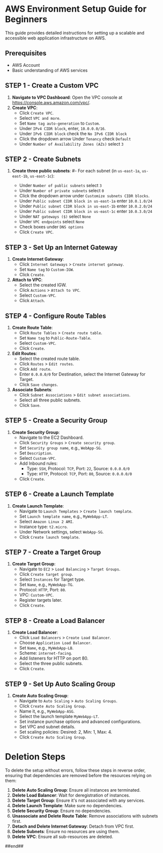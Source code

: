 # AWS Environment Setup Guide for Beginners

This guide provides detailed instructions for setting up a scalable and accessible web application infrastructure on AWS.

## Prerequisites
- AWS Account
- Basic understanding of AWS services

## STEP 1 - Create a Custom VPC

1. **Navigate to VPC Dashboard**: Open the VPC console at https://console.aws.amazon.com/vpc/.
2. **Create VPC**:
   - Click `Create VPC`.
   - Select `VPC and more`.
   - Set `Name tag auto-generation` to `Custom`.
   - Under `IPv4 CIDR block`, enter, `10.0.0.0/16`.
   - Under `IPv6 CIDR block` check the `No IPv6 CIDR block`
   - Click the dropdown arrow Under `Tenancy` check  `Default`
   - Under `Number of Availability Zones (AZs)` select `3`

## STEP 2 - Create Subnets

1. **Create three public subnets**:
   #- For each subnet (in `us-east-1a`, `us-east-1b`, `us-east-1c`):

   - Under `Number of public subnets` select `3`
   - Under `Number of private subnets` select `0`
   - Click the dropdown arrow under `Customize subnets CIDR blocks`.
   - Under `Public subnet CIDR block in us-east-1a` enter `10.0.1.0/24`
   - Under `Public subnet CIDR block in us-east-1b` enter `10.0.2.0/24`
   - Under `Public subnet CIDR block in us-east-1c` enter `10.0.3.0/24`
   - Under `NAT gateways ($)` select `None`
   - Under `VPC endpoints` select `None`
   - Check boxes under  `DNS options`
   - Click `Create VPC`.
   

## STEP 3 - Set Up an Internet Gateway

1. **Create Internet Gateway**:
   - Click `Internet Gateways` > `Create internet gateway`.
   - Set `Name tag` to `Custom-IGW`.
   - Click `Create`.
2. **Attach to VPC**:
   - Select the created IGW.
   - Click `Actions` > `Attach to VPC`.
   - Select `Custom-VPC`.
   - Click `Attach`.

## STEP 4 - Configure Route Tables

1. **Create Route Table**:
   - Click `Route Tables` > `Create route table`.
   - Set `Name tag` to `Public-Route-Table`.
   - Select `Custom-VPC`.
   - Click `Create`.
2. **Edit Routes**:
   - Select the created route table.
   - Click `Routes` > `Edit routes`.
   - Click `Add route`.
   - Enter `0.0.0.0/0` for Destination, select the Internet Gateway for Target.
   - Click `Save changes`.
3. **Associate Subnets**:
   - Click `Subnet Associations` > `Edit subnet associations`.
   - Select all three public subnets.
   - Click `Save`.

## STEP 5 - Create a Security Group

1. **Create Security Group**:
   - Navigate to the EC2 Dashboard.
   - Click `Security Groups` > `Create security group`.
   - Set `Security group name`, e.g., `WebApp-SG`.
   - Set `Description`.
   - Select `Custom-VPC`.
   - Add Inbound rules:
     - Type: `SSH`, Protocol: `TCP`, Port: `22`, Source: `0.0.0.0/0`
     - Type: `HTTP`, Protocol: `TCP`, Port: `80`, Source: `0.0.0.0/0`
   - Click `Create`.

## STEP 6 - Create a Launch Template

1. **Create Launch Template**:
   - Navigate to `Launch Templates` > `Create launch template`.
   - Set `Launch template name`, e.g., `MyWebApp-LT`.
   - Select `Amazon Linux 2 AMI`.
   - Instance type: `t2.micro`.
   - Under Network settings, select `WebApp-SG`.
   - Click `Create launch template`.

## STEP 7 - Create a Target Group

1. **Create Target Group**:
   - Navigate to `EC2` > `Load Balancing` > `Target Groups`.
   - Click `Create target group`.
   - Select `Instances` for Target type.
   - Set `Name`, e.g., `MyWebApp-TG`.
   - Protocol: `HTTP`, Port: `80`.
   - VPC: `Custom-VPC`.
   - Register targets later.
   - Click `Create`.

## STEP 8 - Create a Load Balancer

1. **Create Load Balancer**:
   - Click `Load Balancers` > `Create Load Balancer`.
   - Choose `Application Load Balancer`.
   - Set `Name`, e.g., `MyWebApp-LB`.
   - Scheme: `internet-facing`.
   - Add listeners for HTTP on port 80.
   - Select the three public subnets.
   - Click `Create`.

## STEP 9 - Set Up Auto Scaling Group

1. **Create Auto Scaling Group**:
   - Navigate to `Auto Scaling` > `Auto Scaling Groups`.
   - Click `Create Auto Scaling Group`.
   - Name it, e.g., `MyWebApp-ASG`.
   - Select the launch template `MyWebApp-LT`.
   - Set instance purchase options and advanced configurations.
   - Set VPC and subnet details.
   - Set scaling policies: Desired: 2, Min: 1, Max: 4.
   - Click `Create Auto Scaling Group`.

# Deletion Steps

To delete the setup without errors, follow these steps in reverse order, ensuring that dependencies are removed before the resources relying on them:

1. **Delete Auto Scaling Group**: Ensure all instances are terminated.
2. **Delete Load Balancer**: Wait for deregistration of instances.
3. **Delete Target Group**: Ensure it's not associated with any services.
4. **Delete Launch Template**: Make sure no dependencies.
5. **Delete Security Group**: Ensure no dependencies.
6. **Unassociate and Delete Route Table**: Remove associations with subnets first.
7. **Detach and Delete Internet Gateway**: Detach from VPC first.
8. **Delete Subnets**: Ensure no resources are using them.
9. **Delete VPC**: Ensure all sub-resources are deleted.

##end##